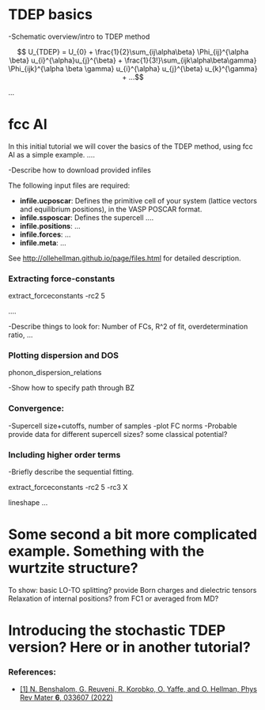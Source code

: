 # TDEP basics


-Schematic overview/intro to TDEP method

```math
 U_{TDEP} = U_{0} + \frac{1}{2}\sum_{ij\alpha\beta} \Phi_{ij}^{\alpha \beta}  u_{i}^{\alpha}u_{j}^{\beta}  + \frac{1}{3!}\sum_{ijk\alpha\beta\gamma} \Phi_{ijk}^{\alpha \beta \gamma}  u_{i}^{\alpha} u_{j}^{\beta} u_{k}^{\gamma} 
    +  ...
```

...

# fcc Al 

In this initial tutorial we will cover the basics of the TDEP method, using fcc Al as a simple example. ....

-Describe how to download provided infiles

The following input files are required:
- **infile.ucposcar**: Defines the primitive cell of your system (lattice vectors and equilibrium positions), in the VASP POSCAR format. 
- **infile.ssposcar**: Defines the supercell ....
- **infile.positions**: ...
- **infile.forces**: ...
- **infile.meta**: ...

See http://ollehellman.github.io/page/files.html for detailed description.

### Extracting force-constants

extract_forceconstants -rc2 5

....

-Describe things to look for: Number of FCs, R^2 of fit, overdetermination ratio, ...

### Plotting dispersion and DOS

phonon_dispersion_relations

-Show how to specify path through BZ

### Convergence:

-Supercell size+cutoffs, number of samples
-plot FC norms
-Probable provide data for different supercell sizes? some classical potential?

### Including higher order terms

-Briefly describe the sequential fitting.

extract_forceconstants -rc2 5 -rc3 X

lineshape ...

# Some second a bit more complicated example. Something with the wurtzite structure?

To show: basic LO-TO splitting? provide Born charges and dielectric tensors
Relaxation of internal positions? from FC1 or averaged from MD?

# Introducing the stochastic TDEP version? Here or in another tutorial?

### References:
- [[1] N. Benshalom, G. Reuveni, R. Korobko, O. Yaffe, and O. Hellman, Phys Rev Mater **6**, 033607 (2022)](https://journals.aps.org/prmaterials/abstract/10.1103/PhysRevMaterials.6.033607)
